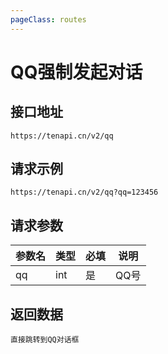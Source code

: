 ```yaml
---
pageClass: routes
---
```


# QQ强制发起对话 <Badge text="正常" type="tip"/>

## 接口地址

``` 
https://tenapi.cn/v2/qq
```

## 请求示例

```
https://tenapi.cn/v2/qq?qq=123456
```

## 请求参数

| 参数名 | 类型 | 必填 | 说明 |
| --- | --- | --- | --- |
| qq | int | 是 | QQ号 |

## 返回数据

``` 
直接跳转到QQ对话框
```

<ads></ads>
